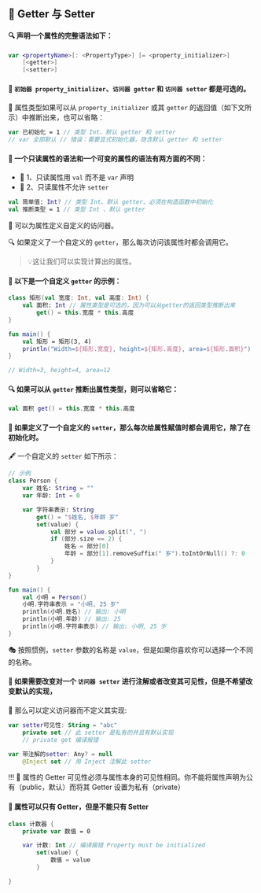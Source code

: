 ## 🔧 Getter 与 Setter

#### 🔍 声明一个属性的完整语法如下：

```kotlin
var <propertyName>[: <PropertyType>] [= <property_initializer>]
    [<getter>]
    [<setter>]
```

#### 🔧 `初始器 property_initializer`、`访问器 getter` 和 `访问器 setter` 都是可选的。

🌟 属性类型如果可以从 `property_initializer` 或其 `getter` 的返回值（如下文所示）中推断出来，也可以省略：

```kotlin
var 已初始化 = 1 // 类型 Int、默认 getter 和 setter
// var 全部默认 // 错误：需要显式初始化器，隐含默认 getter 和 setter
```

#### 🔐 一个只读属性的语法和一个可变的属性的语法有两方面的不同：

* 🔑 1、只读属性用 `val` 而不是 `var` 声明
* 🚫 2、只读属性不允许 `setter`

```kotlin
val 简单值: Int? // 类型 Int、默认 getter、必须在构造函数中初始化
val 推断类型 = 1 // 类型 Int 、默认 getter
```

🔧 可以为属性定义自定义的访问器。

🔍 如果定义了一个自定义的 `getter`，那么每次访问该属性时都会调用它。

> 💡这让我们可以实现计算出的属性。

#### 🌟 以下是一个自定义 `getter` 的示例：

```kotlin
class 矩形(val 宽度: Int, val 高度: Int) {
    val 面积: Int // 属性类型是可选的，因为可以从getter的返回类型推断出来
        get() = this.宽度 * this.高度
}

fun main() {
    val 矩形 = 矩形(3, 4)
    println("Width=${矩形.宽度}, height=${矩形.高度}, area=${矩形.面积}")
}

// Width=3, height=4, area=12
```


#### 🔍 如果可以从 `getter` 推断出属性类型，则可以省略它：

```kotlin
val 面积 get() = this.宽度 * this.高度
```

#### 🔄 如果定义了一个自定义的 `setter`，那么每次给属性赋值时都会调用它，除了在初始化时。

🖋️ 一个自定义的 `setter` 如下所示：

```kotlin
// 示例
class Person {
    var 姓名: String = ""
    var 年龄: Int = 0

    var 字符串表示: String
        get() = "$姓名, $年龄 岁"
        set(value) {
            val 部分 = value.split(", ")
            if (部分.size == 2) {
                姓名 = 部分[0]
                年龄 = 部分[1].removeSuffix(" 岁").toIntOrNull() ?: 0
            }
        }
}

fun main() {
    val 小明 = Person()
    小明.字符串表示 = "小明, 25 岁"
    println(小明.姓名) // 输出: 小明
    println(小明.年龄) // 输出: 25
    println(小明.字符串表示) // 输出: 小明, 25 岁
}
```

🎭 按照惯例，`setter` 参数的名称是 `value`，但是如果你喜欢你可以选择一个不同的名称。

#### 🔧 如果需要改变对一个 `访问器 setter` 进行注解或者改变其可见性，但是不希望改变默认的实现，

🚀 那么可以定义访问器而不定义其实现:

```kotlin
var setter可见性: String = "abc"
    private set // 此 setter 是私有的并且有默认实现
    // private get 编译报错

var 带注解的setter: Any? = null
    @Inject set // 用 Inject 注解此 setter
```

!!! 🚀 属性的 Getter 可见性必须与属性本身的可见性相同。你不能将属性声明为公有（public，默认）而将其 Getter 设置为私有（private）


#### 🚀 属性可以只有 Getter，但是不能只有 Setter

```kotlin
class 计数器 {
    private var 数值 = 0

    var 计数: Int // 编译报错 Property must be initialized
        set(value) {
            数值 = value
        }

}
```
